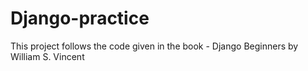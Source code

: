 # Django-practice
This project follows the code given in the book - Django Beginners by William S. Vincent

